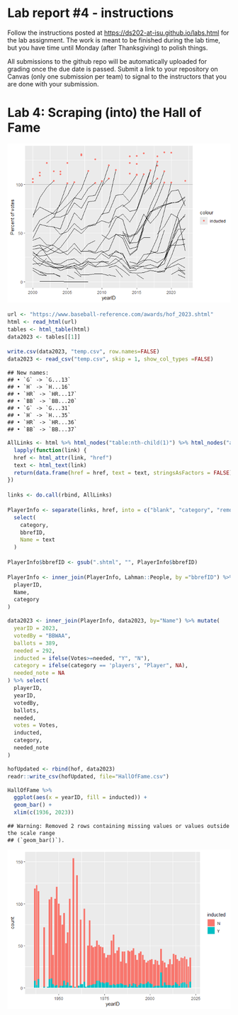 
<!-- README.md is generated from README.Rmd. Please edit the README.Rmd file -->

# Lab report \#4 - instructions

Follow the instructions posted at
<https://ds202-at-isu.github.io/labs.html> for the lab assignment. The
work is meant to be finished during the lab time, but you have time
until Monday (after Thanksgiving) to polish things.

All submissions to the github repo will be automatically uploaded for
grading once the due date is passed. Submit a link to your repository on
Canvas (only one submission per team) to signal to the instructors that
you are done with your submission.

# Lab 4: Scraping (into) the Hall of Fame

![](README_files/figure-gfm/unnamed-chunk-1-1.png)<!-- -->

``` r
url <- "https://www.baseball-reference.com/awards/hof_2023.shtml"
html <- read_html(url)
tables <- html_table(html)
data2023 <- tables[[1]]

write.csv(data2023, "temp.csv", row.names=FALSE)
data2023 <- read_csv("temp.csv", skip = 1, show_col_types =FALSE)
```

    ## New names:
    ## • `G` -> `G...13`
    ## • `H` -> `H...16`
    ## • `HR` -> `HR...17`
    ## • `BB` -> `BB...20`
    ## • `G` -> `G...31`
    ## • `H` -> `H...35`
    ## • `HR` -> `HR...36`
    ## • `BB` -> `BB...37`

``` r
AllLinks <- html %>% html_nodes("table:nth-child(1)") %>% html_nodes("a") %>%
  lapply(function(link) {
  href <- html_attr(link, "href")
  text <- html_text(link)
  return(data.frame(href = href, text = text, stringsAsFactors = FALSE))
})

links <- do.call(rbind, AllLinks)

PlayerInfo <- separate(links, href, into = c("blank", "category", "remove", "bbrefID"), sep = "/") %>%
  select(
    category,
    bbrefID,
    Name = text
  )

PlayerInfo$bbrefID <- gsub(".shtml", "", PlayerInfo$bbrefID)

PlayerInfo <- inner_join(PlayerInfo, Lahman::People, by ="bbrefID") %>% select(
  playerID,
  Name,
  category
)
```

``` r
data2023 <- inner_join(PlayerInfo, data2023, by="Name") %>% mutate(
  yearID = 2023, 
  votedBy = "BBWAA", 
  ballots = 389, 
  needed = 292,
  inducted = ifelse(Votes>=needed, "Y", "N"),
  category = ifelse(category == 'players', "Player", NA), 
  needed_note = NA 
) %>% select(
  playerID,
  yearID,
  votedBy,
  ballots,
  needed,
  votes = Votes,
  inducted,
  category,
  needed_note
)
```

``` r
hofUpdated <- rbind(hof, data2023)
readr::write_csv(hofUpdated, file="HallOfFame.csv")
```

``` r
HallOfFame %>% 
  ggplot(aes(x = yearID, fill = inducted)) +
  geom_bar() +
  xlim(c(1936, 2023))
```

    ## Warning: Removed 2 rows containing missing values or values outside the scale range
    ## (`geom_bar()`).

![](README_files/figure-gfm/unnamed-chunk-5-1.png)<!-- -->
